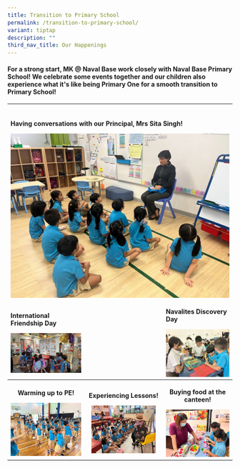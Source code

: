 ```yaml
---
title: Transition to Primary School
permalink: /transition-to-primary-school/
variant: tiptap
description: ""
third_nav_title: Our Happenings
---
```

<h4>For a strong start, MK @ Naval Base work closely with Naval Base Primary School! We celebrate some events together and our children also experience what it's like being Primary One for a smooth transition to Primary School!</h4>
<table style="minWidth: 75px">
<colgroup>
<col>
<col>
<col>
</colgroup>
<tbody>
<tr>
<td rowspan="1" colspan="1">
<p></p>
</td>
<td rowspan="1" colspan="1">
<p></p>
</td>
<td rowspan="1" colspan="1">
<p></p>
</td>
</tr>
<tr>
<td rowspan="1" colspan="3">
<p><strong>Having conversations with our Principal, Mrs Sita Singh!</strong>
</p>
<div class="isomer-image-wrapper">
<img style="width: 100%" height="auto" width="100%" alt="" src="/images/2023_K2_Transition_17_.jpg">
</div>
</td>
</tr>
<tr>
<td rowspan="1" colspan="1">
<p><strong>International Friendship Day</strong>
</p>
<div class="isomer-image-wrapper">
<img style="width: 100%" height="auto" width="100%" alt="" src="/images/2023_IFD_4_.jpg">
</div>
</td>
<td rowspan="1" colspan="1">
<p></p>
</td>
<td rowspan="1" colspan="1">
<p><strong>Navalites Discovery Day</strong>
</p>
<div class="isomer-image-wrapper">
<img style="width: 100%" height="auto" width="100%" alt="" src="/images/2023_Navalites_Discovery_Day.jpg">
</div>
</td>
</tr>
<tr>
<th rowspan="1" colspan="1">
<p>Warming up to PE!</p>
<div class="isomer-image-wrapper">
<img style="width: 100%" height="auto" width="100%" alt="" src="/images/2023_K2_Transition.jpg">
</div>
</th>
<th rowspan="1" colspan="1">
<p>Experiencing Lessons!</p>
<div class="isomer-image-wrapper">
<img style="width: 89%;" height="auto" width="100%" alt="" src="/images/2023_K2_Transition_4_.jpg">
</div>
</th>
<th rowspan="1" colspan="1">
<p>Buying food at the canteen!</p>
<div class="isomer-image-wrapper">
<img style="width: 100%" height="auto" width="100%" alt="" src="/images/2023_K2_Transition_21_.jpg">
</div>
</th>
</tr>
</tbody>
</table>
<p></p>